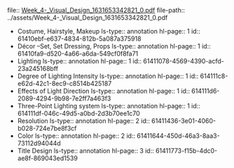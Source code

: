 file:: [Week_4-_Visual_Design_1631653342821_0.pdf](../assets/Week_4-_Visual_Design_1631653342821_0.pdf)
file-path:: ../assets/Week_4-_Visual_Design_1631653342821_0.pdf

- Costume, Hairstyle, Makeup
  ls-type:: annotation
  hl-page:: 1
  id:: 61410ebf-e637-4834-812b-5a087a375918
- Décor –Set, Set Dressing, Props
  ls-type:: annotation
  hl-page:: 1
  id:: 61410fa9-d520-4a66-a6da-549cf0f8fa71
- Lighting
  ls-type:: annotation
  hl-page:: 1
  id:: 61411078-4569-4390-acfd-23a245168bff
- Degree of Lighting Intensity
  ls-type:: annotation
  hl-page:: 1
  id:: 614111c8-e62d-42c1-8ec9-c8514b425187
- Effects of Light Direction 
  ls-type:: annotation
  hl-page:: 1
  id:: 614111d6-2089-4294-9b98-7e2ff7a463f3
- Three-Point Lighting system
  ls-type:: annotation
  hl-page:: 1
  id:: 614111df-046c-49d5-a0bd-2d3b70ee1c70
- Resolution
  ls-type:: annotation
  hl-page:: 2
  id:: 61411436-3e01-4060-b028-724e7be8f3cf
- Color
  ls-type:: annotation
  hl-page:: 2
  id:: 61411644-450d-46a3-8aa3-73112d94044d
- Title Design
  ls-type:: annotation
  hl-page:: 3
  id:: 61411773-f15b-4dc0-ae8f-869043ed1539